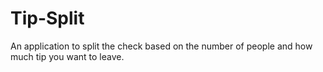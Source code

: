 # Tip-Split
An application to split the check based on the number of people and how much tip you want to leave.
